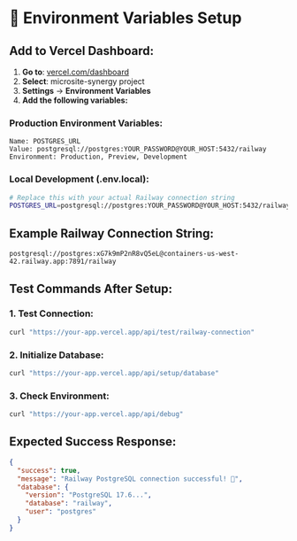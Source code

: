 # 🔧 Environment Variables Setup

## Add to Vercel Dashboard:

1. **Go to**: [vercel.com/dashboard](https://vercel.com/dashboard)
2. **Select**: microsite-synergy project
3. **Settings** → **Environment Variables**
4. **Add the following variables:**

### Production Environment Variables:
```
Name: POSTGRES_URL
Value: postgresql://postgres:YOUR_PASSWORD@YOUR_HOST:5432/railway
Environment: Production, Preview, Development
```

### Local Development (.env.local):
```bash
# Replace this with your actual Railway connection string
POSTGRES_URL=postgresql://postgres:YOUR_PASSWORD@YOUR_HOST:5432/railway
```

## Example Railway Connection String:
```
postgresql://postgres:xG7k9mP2nR8vQ5eL@containers-us-west-42.railway.app:7891/railway
```

## Test Commands After Setup:

### 1. Test Connection:
```bash
curl "https://your-app.vercel.app/api/test/railway-connection"
```

### 2. Initialize Database:
```bash
curl "https://your-app.vercel.app/api/setup/database"
```

### 3. Check Environment:
```bash
curl "https://your-app.vercel.app/api/debug"
```

## Expected Success Response:
```json
{
  "success": true,
  "message": "Railway PostgreSQL connection successful! 🚂",
  "database": {
    "version": "PostgreSQL 17.6...",
    "database": "railway",
    "user": "postgres"
  }
}
```
